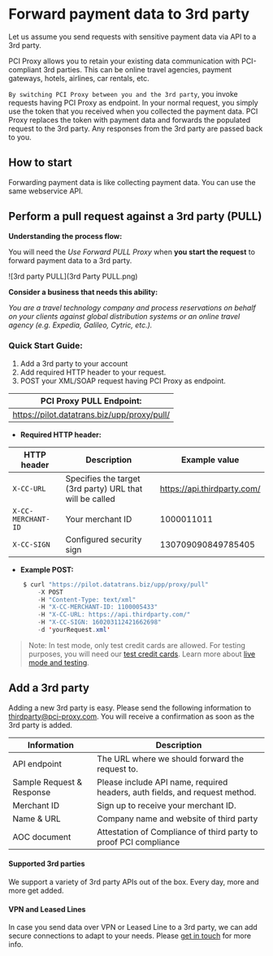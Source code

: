 # Forward payment data to 3rd party

Let us assume you send requests with sensitive payment data via API to a 3rd party.

PCI Proxy allows you to retain your existing data communication with PCI-compliant 3rd parties. This can be online travel agencies, payment gateways, hotels, airlines, car rentals, etc. 

`By switching PCI Proxy between you and the 3rd party`, you invoke requests having PCI Proxy as endpoint. In your normal request, you simply use the token that you received when you collected the payment data. PCI Proxy replaces the token with payment data and forwards the populated request to the 3rd party. Any responses from the 3rd party are passed back to you. 

## How to start

Forwarding payment data is like collecting payment data. You can use the same webservice API.


## Perform a pull request against a 3rd party (PULL)

**Understanding the process flow:**

You will need the *Use Forward PULL Proxy* when **you start the request** to forward payment data to a 3rd party.

![3rd party PULL](3rd Party PULL.png)

**Consider a business that needs this ability:**

*You are a travel technology company and process reservations on behalf on your clients against global distribution systems or an online travel agency (e.g. Expedia, Galileo, Cytric, etc.).*

### Quick Start Guide:

1. Add a 3rd party to your account
2. Add required HTTP header to your request.
3. POST your XML/SOAP request having PCI Proxy as endpoint.


| **PCI Proxy PULL Endpoint:** |
| -- |
| https://pilot.datatrans.biz/upp/proxy/pull/|

- **Required HTTP header:**


| HTTP header      | Description                                                        | Example value
| -------------- | -------------------------------------------------------------------| ---
| `X-CC-URL` | Specifies the target (3rd party) URL that will be called | https://api.thirdparty.com/
| `X-CC-MERCHANT-ID` | Your merchant ID | 1000011011
| `X-CC-SIGN` | Configured security sign | 130709090849785405
            

- **Example POST:**

```java
    $ curl "https://pilot.datatrans.biz/upp/proxy/pull" 
        -X POST 
        -H "Content-Type: text/xml" 
        -H "X-CC-MERCHANT-ID: 1100005433" 
        -H "X-CC-URL: https://api.thirdparty.com/" 
        -H "X-CC-SIGN: 160203112421662698" 
        -d 'yourRequest.xml'
```

> Note: In test mode, only test credit cards are allowed. For testing purposes, you will need our [test credit cards](https://www.datatrans.ch/showcase/test-cc-numbers). Learn more about [live mode and testing](live_mode-test.html).

## Add a 3rd party

Adding a new 3rd party is easy. Please send the following information to [thirdparty@pci-proxy.com](mailto:). You will receive a confirmation as soon as the 3rd party is added.

|Information| Description   |
|---|---|
|API endpoint|The URL where we should forward the request to.|
|Sample Request & Response|Please include API name, required headers, auth fields, and request method.|
| Merchant ID | Sign up to receive your merchant ID.| 
| Name & URL | Company name and website of third party |
| AOC document| Attestation of Compliance of third party to proof PCI compliance |


#### Supported 3rd parties

We support a variety of 3rd party APIs out of the box. Every day, more and more get added.

#### VPN and Leased Lines

In case you send data over VPN or Leased Line to a 3rd party, we can add secure connections to adapt to your needs. Please [get in touch](https://www.datatrans.ch/en/contact/contactform) for more info.